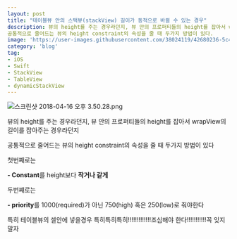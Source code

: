 ```yaml
---
layout: post
title: "테이블뷰 안의 스택뷰(stackView) 길이가 동적으로 바뀔 수 있는 경우"
description: 뷰의 height를 주는 경우라던지, 뷰 안의 프로퍼티들의 height를 잡아서 wrapView의 길이를 잡아주는 경우라던지
공통적으로 줄어드는 뷰의 height constraint의 속성을 줄 때 두가지 방법이 있다.
image: 'https://user-images.githubusercontent.com/38024119/42680236-5c4f858a-86bf-11e8-9401-53e4e61d1bfd.png'
category: 'blog'
tag:
- iOS
- Swift
- StackView
- TableView
- dynamicStackView
---
```


![스크린샷 2018-04-16 오후 3.50.28.png](https://user-images.githubusercontent.com/38024119/42680236-5c4f858a-86bf-11e8-9401-53e4e61d1bfd.png)

뷰의 height를 주는 경우라던지, 뷰 안의 프로퍼티들의 height를 잡아서 wrapView의 길이를 잡아주는 경우라던지

공통적으로 줄어드는 뷰의 height constraint의 속성을 줄 때 두가지 방법이 있다

첫번째로는

**- Constant**를 height보다 **작거나 같게**

두번쨰로는

**- priority**를 1000(required)가 아닌 750(high) 혹은 250(low)로 줘야한다

특히 테이블뷰의 셀안에 넣을경우 특히특히특히!!!!!!!!!!!!!조심해야 한다!!!!!!!!!!!꼭 잊지말자
